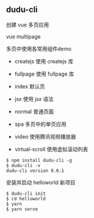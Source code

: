 ## dudu-cli
创建 vue 多页应用

vue multipage

多页中使用各常用组件demo
- createjs 使用 createjs 库 

- fullpage 使用 fullpage 库

- index 默认页

- jsx 使用 jsx 语法

- normal 普通页面

- spa 多页中的单页应用

- video 使用腾讯视频播放器

- virtual-scroll 使用虚拟滚动列表

```
$ npm install dudu-cli -g
$ dudu-cli -v
dudu-cli version 0.0.1
```

安装并启动 helloworld 新项目
```
$ dudu-cli init
$ cd helloworld
$ yarn
$ yarn serve
```